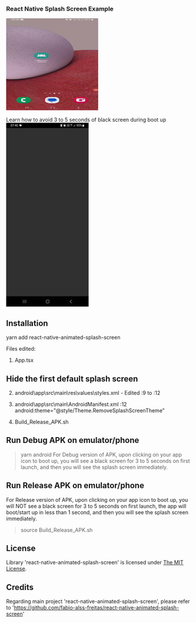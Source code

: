 ### React Native Splash Screen Example

<img src="SplashScreen_RELEASE_Demo.gif" width="250" height="250"/>

Learn how to avoid 3 to 5 seconds of black screen during boot up  
![Black_Screen](Black_Screen.jpg)

## Installation
yarn add react-native-animated-splash-screen

Files edited:
1. App.tsx

## Hide the first default splash screen
2. android\app\src\main\res\values\styles.xml - Edited :9 to :12
> <style name="Theme.RemoveSplashScreenTheme" parent="@style/AppTheme">
>   <item name="android:windowIsTranslucent">true</item>
> </style>

3. android\app\src\main\AndroidManifest.xml
:12 android:theme="@style/Theme.RemoveSplashScreenTheme"

4. Build_Release_APK.sh

## Run Debug APK on emulator/phone
> yarn android
For Debug version of APK, upon clicking on your app icon to boot up, you will see a black screen for 3 to 5 seconds on first launch, and then you will see the splash screen immediately.

## Run Release APK on emulator/phone
For Release version of APK, upon clicking on your app icon to boot up, you will NOT see a black screen for 3 to 5 seconds on first launch, the app will boot/start up in less than 1 second, and then you will see the splash screen immediately.
> source Build_Release_APK.sh

## License

Library 'react-native-animated-splash-screen' is licensed under [The MIT License](LICENSE).

## Credits
Regarding main project 'react-native-animated-splash-screen', please refer to 'https://github.com/fabio-alss-freitas/react-native-animated-splash-screen'

